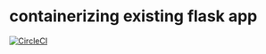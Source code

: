 # containerizing existing flask app
[![CircleCI](https://circleci.com/gh/Sgiriarun/docker_flask/tree/main.svg?style=svg)](https://circleci.com/gh/Sgiriarun/docker_flask/tree/main)